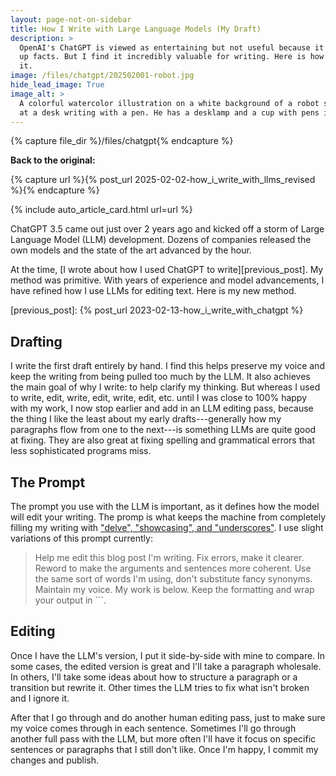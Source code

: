 ```yaml
---
layout: page-not-on-sidebar
title: How I Write with Large Language Models (My Draft)
description: >
  OpenAI's ChatGPT is viewed as entertaining but not useful because it makes
  up facts. But I find it incredibly valuable for writing. Here is how I use
  it.
image: /files/chatgpt/202502001-robot.jpg
hide_lead_image: True
image_alt: >
  A colorful watercolor illustration on a white background of a robot sitting
  at a desk writing with a pen. He has a desklamp and a cup with pens in it.
---
```


{% capture file_dir %}/files/chatgpt{% endcapture %}

**Back to the original:**

{% capture url %}{% post_url 2025-02-02-how_i_write_with_llms_revised %}{% endcapture %}
<div class="card-grid">
  {% include auto_article_card.html url=url %}
</div>

ChatGPT 3.5 came out just over 2 years ago and kicked off a storm of Large
Language Model (LLM) development. Dozens of companies released the own models
and the state of the art advanced by the hour.

At the time, [I wrote about how I used ChatGPT to write][previous_post]. My
method was primitive. With years of experience and model advancements, I have
refined how I use LLMs for editing text. Here is my new method.

[previous_post]: {% post_url 2023-02-13-how_i_write_with_chatgpt %}

## Drafting

I write the first draft entirely by hand. I find this helps preserve my voice
and keep the writing from being pulled too much by the LLM. It also achieves
the main goal of why I write: to help clarify my thinking. But whereas I used
to write, edit, write, edit, write, edit, etc. until I was close to 100% happy
with my work, I now stop earlier and add in an LLM editing pass, because the
thing I like the least about my early drafts---generally how my paragraphs
flow from one to the next---is something LLMs are quite good at fixing. They
are also great at fixing spelling and grammatical errors that less
sophisticated programs miss.

## The Prompt

The prompt you use with the LLM is important, as it defines how the model will
edit your writing. The promp is what keeps the machine from completely filling
my writing with ["delve", "showcasing", and "underscores"][ars]. I use slight
variations of this prompt currently:

> Help me edit this blog post I'm writing. Fix errors, make it clearer. Reword
> to make the arguments and sentences more coherent. Use the same sort of
> words I'm using, don't substitute fancy synonyms. Maintain my voice. My work
> is below. Keep the formatting and wrap your output in \`\`\`.

[ars]: https://arstechnica.com/ai/2024/07/the-telltale-words-that-could-identify-generative-ai-text/

## Editing

Once I have the LLM's version, I put it side-by-side with mine to compare. In
some cases, the edited version is great and I'll take a paragraph wholesale.
In others, I'll take some ideas about how to structure a paragraph or a
transition but rewrite it. Other times the LLM tries to fix what isn't broken
and I ignore it.

After that I go through and do another human editing pass, just to make sure
my voice comes through in each sentence. Sometimes I'll go through another
full pass with the LLM, but more often I'll have it focus on specific
sentences or paragraphs that I still don't like. Once I'm happy, I commit my
changes and publish.


